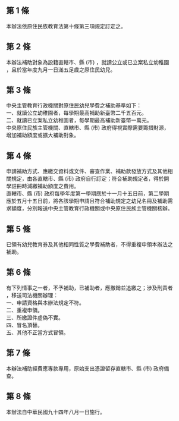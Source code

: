 第 1 條
-------
本辦法依原住民族教育法第十條第三項規定訂定之。

第 2 條
-------
本辦法補助對象為設籍直轄市、縣 (市) ，就讀公立或已立案私立幼稚園  
，且於當年度九月一日滿五足歲之原住民幼兒。

第 3 條
-------
中央主管教育行政機關對原住民幼兒學費之補助基準如下：  
一、就讀公立幼稚園者，每學期最高補助新臺幣二千五百元。  
二、就讀已立案私立幼稚園者，每學期最高補助新臺幣一萬元。  
中央原住民族主管機關、直轄市、縣 (市) 政府得視實際需要籌措財源，  
增加補助額度或擴大補助對象。

第 4 條
-------
申請補助方式、應繳交資料或文件、審查作業、補助款發放方式及其他相  
關規定，由各直轄市、縣 (市) 政府自行訂定；符合補助規定者，得於開  
學註冊時減繳補助額度之費用。  
直轄市、縣 (市) 政府每學年度第一學期應於十一月十五日前，第二學期  
應於五月十五日前，將各該學期申請且符合補助規定之幼兒名冊及補助需  
求額度，分別報送中央主管教育行政機關或中央原住民族主管機關核辦。

第 5 條
-------
已領有幼兒教育券及其他相同性質之學費補助者，不得重複申領本辦法之  
補助。

第 6 條
-------
有下列情事之一者，不予補助，已補助者，應撤銷並追繳之；涉及刑責者  
，移送司法機關辦理：  
一、申請資格與本辦法規定不符。  
二、重複申領。  
三、所繳證件虛偽不實。  
四、冒名頂替。  
五、其他不正當方式冒領。

第 7 條
-------
本辦法補助經費應專款專用，原始支出憑證留存直轄市、縣 (市) 政府備  
查。

第 8 條
-------
本辦法自中華民國九十四年八月一日施行。

